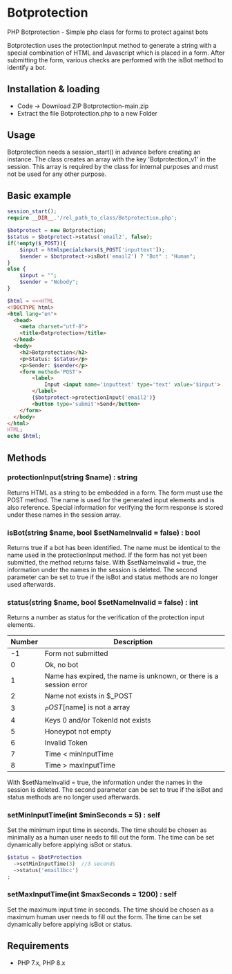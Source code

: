 # Botprotection
PHP Botprotection - Simple php class for forms to protect against bots

Botprotection uses the protectionInput method to generate a string with a special combination of HTML and Javascript which is placed in a form.
After submitting the form, various checks are performed with the isBot method to identify a bot.

## Installation & loading

- Code -> Download ZIP Botprotection-main.zip
- Extract the file Botprotection.php to a new Folder 

## Usage

Botprotection needs a session_start() in advance before creating an instance.
The class creates an array with the key 'Botprotection_v1' in the session.
This array is required by the class for internal purposes and must not be used for any other purpose.

## Basic example

```php
session_start();
require __DIR__.'/rel_path_to_class/Botprotection.php';

$botprotect = new Botprotection;
$status = $botprotect->status('email2', false);
if(!empty($_POST)){
    $input = htmlspecialchars($_POST['inputtext']);
    $sender = $botprotect->isBot('email2') ? "Bot" : "Human";
}
else {
    $input = "";
    $sender = "Nobody";
}

$html = <<<HTML
<!DOCTYPE html>
<html lang="en">
  <head>
    <meta charset="utf-8">
    <title>Botprotection</title>
  </head>
  <body>
    <h2>Botprotection</h2>
    <p>Status: $status</p>
    <p>Sender: $sender</p>
    <form method='POST'>
        <label>
            Input <input name='inputtext' type='text' value='$input'>
        </label>
        {$botprotect->protectionInput('email2')}
        <button type='submit'>Send</button>
    </form>
  </body>
</html>
HTML;
echo $html;
```

## Methods

### protectionInput(string $name) : string

Returns HTML as a string to be embedded in a form.
The form must use the POST method. 
The name is used for the generated input elements and is also reference.
Special information for verifying the form response is stored under these names in the session array.

### isBot(string $name, bool $setNameInvalid = false) : bool

Returns true if a bot has been identified. 
The name must be identical to the name used in the protectionInput method.
If the form has not yet been submitted, the method returns false.
With $setNameInvalid = true, the information under the names in the session is deleted.
The second parameter can be set to true if the isBot and status methods are no longer used afterwards.

### status(string $name, bool $setNameInvalid = false) : int
Returns a number as status for the verification of the protection input elements. 

 Number | Description                   
 -------| ------------------------------ 
-1      | Form not submitted       
 0      | Ok, no bot 
 1      | Name has expired, the name is unknown, or there is a session error
 2      | Name not exists in $_POST
 3      | $_POST[$name] is not a array
 4      | Keys 0 and/or TokenId not exists
 5      | Honeypot not empty
 6      | Invalid Token
 7      | Time < minInputTime
 8      | Time > maxInputTime

With $setNameInvalid = true, the information under the names in the session is deleted.
The second parameter can be set to true if the isBot and status methods are no longer used afterwards.

### setMinInputTime(int $minSeconds = 5) : self

Set the minimum input time in seconds. 
The time should be chosen as minimally as a human user needs to fill out the form.
The time can be set dynamically before applying isBot or status.

```php
$status = $botProtection
  ->setMinInputTime(3)  //3 seconds
  ->status('email1bcc')
;
```

### setMaxInputTime(int $maxSeconds = 1200) : self

Set the maximum input time in seconds.
The time should be chosen as a maximum human user needs to fill out the form.
The time can be set dynamically before applying isBot or status.

## Requirements

- PHP 7.x, PHP 8.x